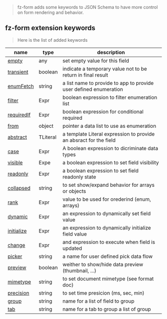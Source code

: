 >fz-form adds some keywords to JSON Schema to have more control on form rendering and behavior.


## fz-form extension keywords

>Here is the list of added keywords

| name | type | description |
| ---- | ---- | ----------- |
| [empty](#general/empty) | any | set empty value for this field |
| [transient](#general/transient) | boolean | indicate a temporary value not to be return in final result |
| [enumFetch](#enum/fetch) | string  | a list name to provide to app to provide user defined enumeration |
| [filter](#keyword/filter) | Expr | boolean expression to filter enumeration list |
| [requiredIf](#general/required) | Expr | boolean expression for conditional required |
| [from](#enum/from) | object | pointer a data list to use as enumeration |
| [abstract](#keyword/abstract) | TLiteral | a template Literal expression to provide an absract for the field |
| [case](#keyword/case) | Expr | A boolean expression to dicriminate data types |
| [visible](#keyword/visible) | Expe | a boolean expression to set field visibility |
| [readonly](#keyword/readonly) | Expr | a boolean expression to set field readonly state |
| [collapsed](#keyword/collapsed) | string | to set show/expand behavior for arrays or objects |
| [rank](#keyword/rank) | Expr | value to be used for orederind (enum, arrays)
| [dynamic](#keyword/dynamic) | Expr | an expression to dynamically set field value |
| [initialize](#keyword/initialize) | Expr | an expression to dynamically initialize field value |
| [change](#keyword/change) | Expr | and expression to execute when field is updated |
| [picker](#keyword/picker) | string | a name for user defined pick data flow | 
| [preview](#keyword/preview) | boolean | weither to show/hide data preview (thumbnail, ...) |
| [mimetype](#keyword/mimetype) | string | to set document mimetype (see format doc) |
| [precision](#keyword/precision)  | string | to set time presicion (ms, sec, min) |
| [group](#keyword/grouptab) | string | name for a list of field to  group | 
| [tab](#keyword/grouptab) | string | name for a tab to group a list of group |
